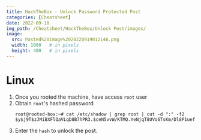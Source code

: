 ```yaml
---
title: HackTheBox - Unlock Password Protected Post
categories: [Cheatsheet]
date: 2022-09-18
img_path: /Cheatsheet/HackTheBox/Unlock Post/images/
image:
  src: Pasted%20image%2020220919012146.png
  width: 1000   # in pixels
  height: 400   # in pixels
---
```


# Linux
1. Once you rooted the machine, have access `root` user
2. Obtain `root`'s hashed password
	```
	root@rooted-box:~# cat /etc/shadow | grep root | cut -d ":" -f2
	$y$j9T$zJMiBXFlQaVLqD8B7hPR3.$ceN5vvW/KTMQ.YeNjqT8UVo6TsKm/Dl8P1uefK6v5A1
	```
3. Enter the `hash` to unlock the post.
